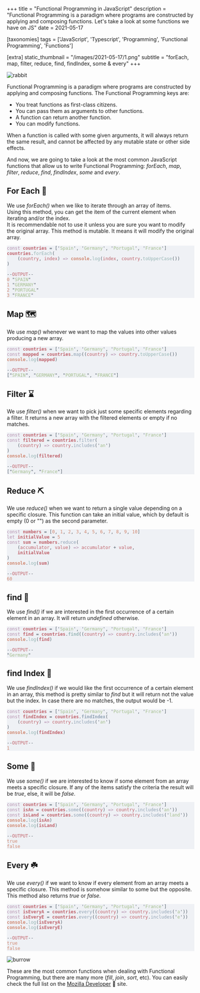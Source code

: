 +++
title = "Functional Programming in JavaScript"
description = "Functional Programming is a paradigm where programs are constructed by applying and composing functions. Let's take a look at some functions we have on JS"
date = 2021-05-17

[taxonomies]
tags = ['JavaScript', 'Typescript', 'Programming', 'Functional Programming', 'Functions']

[extra]
static_thumbnail = "/images/2021-05-17/1.png"
subtitle = "forEach, map, filter, reduce, find, findIndex, some & every"
+++

![rabbit](/images/2021-05-17/1.png)

<!-- more -->

Functional Programming is a paradigm where programs are constructed by applying and composing functions. The Functional
Programming keys are:

- You treat functions as first-class citizens.
- You can pass them as arguments to other functions.
- A function can return another function.
- You can modify functions.

When a function is called with some given arguments, it will always return the same result, and cannot be affected by
any mutable state or other side effects.

And now, we are going to take a look at the most common JavaScript functions that allow us to write Functional
Programming: _forEach_, _map_, _filter_, _reduce_, _find_, _findIndex_, _some_ and _every_.

<div class="separator"></div>

## For Each 🧩

We use _forEach()_ when we like to iterate through an array of items.<br>
Using this method, you can get the item of the current element when iterating and/or the index.<br>
It is recommendable not to use it unless you are sure you want to modify the original array. This method is mutable. It
means it will modify the original array.

[//]: # (```javascript)
[//]: # (const countries = ['Spain', 'Germany', 'Portugal', 'France'])
[//]: # (countries.forEach&#40;)
[//]: # (    &#40;country, index&#41; => console.log&#40;index, country.toUpperCase&#40;&#41;&#41;)
[//]: # (&#41;)
[//]: # ()
[//]: # (--OUTPUT--)
[//]: # (0 "SPAIN")
[//]: # (1 "GERMANY")
[//]: # (2 "PORTUGAL")
[//]: # (3 "FRANCE")
[//]: # (```)
<pre data-lang="javascript" style="background-color:#eff1f5;color:#4f5b66;" class="language-javascript "><code class="language-javascript" data-lang="javascript"><span style="color:#b48ead;">const </span><span style="color:#bf616a;"><b>countries</b> </span><span>= ['</span><span style="color:#a3be8c;">Spain</span><span>', '</span><span style="color:#a3be8c;">Germany</span><span>', '</span><span style="color:#a3be8c;">Portugal</span><span>', '</span><span style="color:#a3be8c;">France</span><span>']
</span><span style="color:#bf616a;"><b><b>countries</b></b></span><span>.</span><span style="color:#96b5b4;">forEach</span><span>(
</span><span>    (</span><span style="color:#bf616a;">country</span><span>, </span><span style="color:#bf616a;">index</span><span>) </span><span style="color:#b48ead;">=&gt; </span><span style="color:#d08770;"><b>console</b></span><span>.</span><span style="color:#96b5b4;">log</span><span>(</span><span style="color:#bf616a;">index</span><span>, </span><span style="color:#bf616a;">country</span><span>.</span><span style="color:#96b5b4;">toUpperCase</span><span>())
</span><span>)
</span><span>
</span><span>--</span><span style="color:#bf616a;">OUTPUT</span><span>--
</span><span style="color:#d08770;">0 </span><span>"</span><span style="color:#a3be8c;">SPAIN</span><span>"
</span><span style="color:#d08770;">1 </span><span>"</span><span style="color:#a3be8c;">GERMANY</span><span>"
</span><span style="color:#d08770;">2 </span><span>"</span><span style="color:#a3be8c;">PORTUGAL</span><span>"
</span><span style="color:#d08770;">3 </span><span>"</span><span style="color:#a3be8c;">FRANCE</span><span>"
</span></code></pre>

## Map 🗺

We use _map()_ whenever we want to map the values into other values producing a new array.

[//]: # (```javascript)
[//]: # (const countries = ['Spain', 'Germany', 'Portugal', 'France'])
[//]: # (const mapped = countries.map&#40;&#40;country&#41; => country.toUpperCase&#40;&#41;&#41;)
[//]: # (console.log&#40;mapped&#41;)
[//]: # ()
[//]: # (--OUTPUT--)
[//]: # (["SPAIN", "GERMANY", "PORTUGAL", "FRANCE"])
[//]: # (```)
<pre data-lang="javascript" style="background-color:#eff1f5;color:#4f5b66;" class="language-javascript "><code class="language-javascript" data-lang="javascript"><span style="color:#b48ead;">const </span><span style="color:#bf616a;"><b>countries</b> </span><span>= ['</span><span style="color:#a3be8c;">Spain</span><span>', '</span><span style="color:#a3be8c;">Germany</span><span>', '</span><span style="color:#a3be8c;">Portugal</span><span>', '</span><span style="color:#a3be8c;">France</span><span>']
</span><span style="color:#b48ead;">const </span><span style="color:#bf616a;"><b>mapped</b> </span><span>= </span><span style="color:#bf616a;"><b>countries</b></span><span>.</span><span style="color:#8fa1b3;">map</span><span>((</span><span style="color:#bf616a;">country</span><span>) </span><span style="color:#b48ead;">=&gt; </span><span style="color:#bf616a;">country</span><span>.</span><span style="color:#96b5b4;">toUpperCase</span><span>())
</span><span style="color:#d08770;"><b>console</b></span><span>.</span><span style="color:#96b5b4;">log</span><span>(</span><span style="color:#bf616a;"><b>mapped</b></span><span>)
</span><span>
</span><span>--</span><span style="color:#bf616a;">OUTPUT</span><span>--
</span><span>["</span><span style="color:#a3be8c;">SPAIN</span><span>", "</span><span style="color:#a3be8c;">GERMANY</span><span>", "</span><span style="color:#a3be8c;">PORTUGAL</span><span>", "</span><span style="color:#a3be8c;">FRANCE</span><span>"]
</span></code></pre>

## Filter ⌛️

We use _filter()_ when we want to pick just some specific elements regarding a filter. It returns a new array with the
filtered elements or empty if no matches.

[//]: # (```javascript)
[//]: # (const countries = ['Spain', 'Germany', 'Portugal', 'France'])
[//]: # (const filtered = countries.filter&#40;)
[//]: # (    &#40;country&#41; => country.includes&#40;'an'&#41;)
[//]: # (&#41;)
[//]: # (console.log&#40;filtered&#41;)
[//]: # ()
[//]: # (--OUTPUT--)
[//]: # (["Germany", "France"])
[//]: # (```)
<pre data-lang="javascript" style="background-color:#eff1f5;color:#4f5b66;" class="language-javascript "><code class="language-javascript" data-lang="javascript"><span style="color:#b48ead;">const </span><span style="color:#bf616a;"><b>countries</b> </span><span>= ['</span><span style="color:#a3be8c;">Spain</span><span>', '</span><span style="color:#a3be8c;">Germany</span><span>', '</span><span style="color:#a3be8c;">Portugal</span><span>', '</span><span style="color:#a3be8c;">France</span><span>']
</span><span style="color:#b48ead;">const </span><span style="color:#bf616a;"><b>filtered</b> </span><span>= </span><span style="color:#bf616a;"><b>countries</b></span><span>.</span><span style="color:#8fa1b3;">filter</span><span>(
</span><span>    (</span><span style="color:#bf616a;">country</span><span>) </span><span style="color:#b48ead;">=&gt; </span><span style="color:#bf616a;">country</span><span>.</span><span style="color:#8fa1b3;">includes</span><span>('</span><span style="color:#a3be8c;">an</span><span>')
</span><span>)
</span><span style="color:#d08770;"><b>console</b></span><span>.</span><span style="color:#96b5b4;">log</span><span>(</span><span style="color:#bf616a;"><b>filtered</b></span><span>)
</span><span>
</span><span>--</span><span style="color:#bf616a;">OUTPUT</span><span>--
</span><span>["</span><span style="color:#a3be8c;">Germany</span><span>", "</span><span style="color:#a3be8c;">France</span><span>"]
</span></code></pre>

## Reduce ⛏

We use _reduce()_ when we want to return a single value depending on a specific closure. This function can take an
initial value, which by default is empty (0 or "") as the second parameter.

[//]: # (```javascript)
[//]: # (const numbers = [0, 1, 2, 3, 4, 5, 6, 7, 8, 9, 10])
[//]: # (let initialValue = 5)
[//]: # (const sum = numbers.reduce&#40;)
[//]: # (    &#40;accumulator, value&#41; => accumulator + value,)
[//]: # (    initialValue)
[//]: # (&#41;)
[//]: # (console.log&#40;sum&#41;)
[//]: # ()
[//]: # (--OUTPUT--)
[//]: # (60)
[//]: # (```)
<pre data-lang="javascript" style="background-color:#eff1f5;color:#4f5b66;" class="language-javascript "><code class="language-javascript" data-lang="javascript"><span style="color:#b48ead;">const </span><span style="color:#bf616a;"><b>numbers</b> </span><span>= [</span><span style="color:#d08770;">0</span><span>, </span><span style="color:#d08770;">1</span><span>, </span><span style="color:#d08770;">2</span><span>, </span><span style="color:#d08770;">3</span><span>, </span><span style="color:#d08770;">4</span><span>, </span><span style="color:#d08770;">5</span><span>, </span><span style="color:#d08770;">6</span><span>, </span><span style="color:#d08770;">7</span><span>, </span><span style="color:#d08770;">8</span><span>, </span><span style="color:#d08770;">9</span><span>, </span><span style="color:#d08770;">10</span><span>]
</span><span style="color:#b48ead;">let </span><span style="color:#bf616a;"><b>initialValue</b> </span><span>= </span><span style="color:#d08770;">5
</span><span style="color:#b48ead;">const </span><span style="color:#bf616a;"><b>sum</b> </span><span>= </span><span style="color:#bf616a;"><b>numbers</b></span><span>.</span><span style="color:#8fa1b3;">reduce</span><span>(
</span><span>    (</span><span style="color:#bf616a;">accumulator</span><span>, </span><span style="color:#bf616a;">value</span><span>) </span><span style="color:#b48ead;">=&gt; </span><span style="color:#bf616a;">accumulator </span><span>+ </span><span style="color:#bf616a;">value</span><span>,
</span><span>    </span><span style="color:#bf616a;"><b>initialValue</b>
</span><span>)
</span><span style="color:#d08770;"><b>console</b></span><span>.</span><span style="color:#96b5b4;">log</span><span>(</span><span style="color:#bf616a;"><b>sum</b></span><span>)
</span><span>
</span><span>--</span><span style="color:#bf616a;">OUTPUT</span><span>--
</span><span style="color:#d08770;">60
</span></code></pre>

## find 🔎

We use _find()_ if we are interested in the first occurrence of a certain element in an array. It will return
_undefined_ otherwise.

[//]: # (```javascript)
[//]: # (const countries = ['Spain', 'Germany', 'Portugal', 'France'])
[//]: # (const find = countries.find&#40;&#40;country&#41; => country.includes&#40;'an'&#41;&#41;)
[//]: # (console.log&#40;find&#41;)
[//]: # ()
[//]: # (--OUTPUT--)
[//]: # ("Germany")
[//]: # (```)
<pre data-lang="javascript" style="background-color:#eff1f5;color:#4f5b66;" class="language-javascript "><code class="language-javascript" data-lang="javascript"><span style="color:#b48ead;">const </span><span style="color:#bf616a;"><b>countries</b> </span><span>= ['</span><span style="color:#a3be8c;">Spain</span><span>', '</span><span style="color:#a3be8c;">Germany</span><span>', '</span><span style="color:#a3be8c;">Portugal</span><span>', '</span><span style="color:#a3be8c;">France</span><span>']
</span><span style="color:#b48ead;">const </span><span style="color:#bf616a;"><b>find</b> </span><span>= </span><span style="color:#bf616a;"><b>countries</b></span><span>.</span><span style="color:#96b5b4;"><b>find</b></span><span>((</span><span style="color:#bf616a;">country</span><span>) </span><span style="color:#b48ead;">=&gt; </span><span style="color:#bf616a;">country</span><span>.</span><span style="color:#8fa1b3;">includes</span><span>('</span><span style="color:#a3be8c;">an</span><span>'))
</span><span style="color:#d08770;"><b>console</b></span><span>.</span><span style="color:#96b5b4;">log</span><span>(</span><span style="color:#bf616a;"><b>find</b></span><span>)
</span><span>
</span><span>--</span><span style="color:#bf616a;">OUTPUT</span><span>--
</span><span>"</span><span style="color:#a3be8c;">Germany</span><span>"
</span></code></pre>

## find Index 🔑

We use _findIndex()_ if we would like the first occurrence of a certain element in an array, this method is pretty
similar to _find_ but it will return not the value but the index. In case there are no matches, the output would be -1.

[//]: # (```javascript)
[//]: # (const countries = ['Spain', 'Germany', 'Portugal', 'France'])
[//]: # (const findIndex = countries.findIndex&#40;)
[//]: # (    &#40;country&#41; => country.includes&#40;'an'&#41;)
[//]: # (&#41;)
[//]: # (console.log&#40;findIndex&#41;)
[//]: # ()
[//]: # (--OUTPUT--)
[//]: # (1)
[//]: # (```)
<pre data-lang="javascript" style="background-color:#eff1f5;color:#4f5b66;" class="language-javascript "><code class="language-javascript" data-lang="javascript"><span style="color:#b48ead;">const </span><span style="color:#bf616a;"><b>countries</b> </span><span>= ['</span><span style="color:#a3be8c;">Spain</span><span>', '</span><span style="color:#a3be8c;">Germany</span><span>', '</span><span style="color:#a3be8c;">Portugal</span><span>', '</span><span style="color:#a3be8c;">France</span><span>']
</span><span style="color:#b48ead;">const </span><span style="color:#bf616a;"><b><b>find</b>Index</b> </span><span>= </span><span style="color:#bf616a;"><b>countries</b></span><span>.</span><span style="color:#8fa1b3;"><b><b>find</b>Index</b></span><span>(
</span><span>    (</span><span style="color:#bf616a;">country</span><span>) </span><span style="color:#b48ead;">=&gt; </span><span style="color:#bf616a;">country</span><span>.</span><span style="color:#8fa1b3;">includes</span><span>('</span><span style="color:#a3be8c;">an</span><span>')
</span><span>)
</span><span style="color:#d08770;"><b>console</b></span><span>.</span><span style="color:#96b5b4;">log</span><span>(</span><span style="color:#bf616a;"><b><b>find</b>Index</b></span><span>)
</span><span>
</span><span>--</span><span style="color:#bf616a;">OUTPUT</span><span>--
</span><span style="color:#d08770;">1
</span></code></pre>

## Some 🧵

We use _some()_ if we are interested to know if some element from an array meets a specific closure. If any of the items
satisfy the criteria the result will be _true_, else, it will be _false_.

[//]: # (```javascript)
[//]: # (const countries = ['Spain', 'Germany', 'Portugal', 'France'])
[//]: # (const isAn = countries.some&#40;&#40;country&#41; => country.includes&#40;'an'&#41;&#41;)
[//]: # (const isLand = countries.some&#40;&#40;country&#41; => country.includes&#40;'land'&#41;&#41;)
[//]: # (console.log&#40;isAn&#41;)
[//]: # (console.log&#40;isLand&#41;)
[//]: # ()
[//]: # (--OUTPUT--)
[//]: # (true)
[//]: # (false)
[//]: # (```)
<pre data-lang="javascript" style="background-color:#eff1f5;color:#4f5b66;" class="language-javascript "><code class="language-javascript" data-lang="javascript"><span style="color:#b48ead;">const </span><span style="color:#bf616a;"><b>countries</b> </span><span>= ['</span><span style="color:#a3be8c;">Spain</span><span>', '</span><span style="color:#a3be8c;">Germany</span><span>', '</span><span style="color:#a3be8c;">Portugal</span><span>', '</span><span style="color:#a3be8c;">France</span><span>']
</span><span style="color:#b48ead;">const </span><span style="color:#bf616a;"><b>isAn</b> </span><span>= </span><span style="color:#bf616a;"><b>countries</b></span><span>.</span><span style="color:#8fa1b3;">some</span><span>((</span><span style="color:#bf616a;">country</span><span>) </span><span style="color:#b48ead;">=&gt; </span><span style="color:#bf616a;">country</span><span>.</span><span style="color:#8fa1b3;">includes</span><span>('</span><span style="color:#a3be8c;">an</span><span>'))
</span><span style="color:#b48ead;">const </span><span style="color:#bf616a;"><b>isLand</b> </span><span>= </span><span style="color:#bf616a;"><b>countries</b></span><span>.</span><span style="color:#8fa1b3;">some</span><span>((</span><span style="color:#bf616a;">country</span><span>) </span><span style="color:#b48ead;">=&gt; </span><span style="color:#bf616a;">country</span><span>.</span><span style="color:#8fa1b3;">includes</span><span>('</span><span style="color:#a3be8c;">land</span><span>'))
</span><span style="color:#d08770;"><b>console</b></span><span>.</span><span style="color:#96b5b4;">log</span><span>(</span><span style="color:#bf616a;"><b>isAn</b></span><span>)
</span><span style="color:#d08770;"><b>console</b></span><span>.</span><span style="color:#96b5b4;">log</span><span>(</span><span style="color:#bf616a;"><b>isLand</b></span><span>)
</span><span>
</span><span>--</span><span style="color:#bf616a;">OUTPUT</span><span>--
</span><span style="color:#d08770;">true
</span><span style="color:#d08770;">false
</span></code></pre>

## Every ☘️

We use _every()_ if we want to know if every element from an array meets a specific closure. This method is somehow
similar to some but the opposite. This method also returns _true_ or _false_.

[//]: # (```javascript)
[//]: # (const countries = ['Spain', 'Germany', 'Portugal', 'France'])
[//]: # (const isEveryA = countries.every&#40;&#40;country&#41; => country.includes&#40;'a'&#41;&#41;)
[//]: # (const isEveryE = countries.every&#40;&#40;country&#41; => country.includes&#40;'e'&#41;&#41;)
[//]: # (console.log&#40;isEveryA&#41;)
[//]: # (console.log&#40;isEveryE&#41;)
[//]: # ()
[//]: # (--OUTPUT--)
[//]: # (true)
[//]: # (false)
[//]: # (```)
<pre data-lang="javascript" style="background-color:#eff1f5;color:#4f5b66;" class="language-javascript "><code class="language-javascript" data-lang="javascript"><span style="color:#b48ead;">const </span><span style="color:#bf616a;"><b>countries</b> </span><span>= ['</span><span style="color:#a3be8c;">Spain</span><span>', '</span><span style="color:#a3be8c;">Germany</span><span>', '</span><span style="color:#a3be8c;">Portugal</span><span>', '</span><span style="color:#a3be8c;">France</span><span>']
</span><span style="color:#b48ead;">const </span><span style="color:#bf616a;"><b>isEveryA</b> </span><span>= </span><span style="color:#bf616a;"><b>countries</b></span><span>.</span><span style="color:#8fa1b3;">every</span><span>((</span><span style="color:#bf616a;">country</span><span>) </span><span style="color:#b48ead;">=&gt; </span><span style="color:#bf616a;">country</span><span>.</span><span style="color:#8fa1b3;">includes</span><span>('</span><span style="color:#a3be8c;">a</span><span>'))
</span><span style="color:#b48ead;">const </span><span style="color:#bf616a;"><b>isEveryE</b> </span><span>= </span><span style="color:#bf616a;"><b>countries</b></span><span>.</span><span style="color:#8fa1b3;">every</span><span>((</span><span style="color:#bf616a;">country</span><span>) </span><span style="color:#b48ead;">=&gt; </span><span style="color:#bf616a;">country</span><span>.</span><span style="color:#8fa1b3;">includes</span><span>('</span><span style="color:#a3be8c;">e</span><span>'))
</span><span style="color:#d08770;"><b>console</b></span><span>.</span><span style="color:#96b5b4;">log</span><span>(</span><span style="color:#bf616a;"><b>isEveryA</b></span><span>)
</span><span style="color:#d08770;"><b>console</b></span><span>.</span><span style="color:#96b5b4;">log</span><span>(</span><span style="color:#bf616a;"><b>isEveryE</b></span><span>)
</span><span>
</span><span>--</span><span style="color:#bf616a;">OUTPUT</span><span>--
</span><span style="color:#d08770;">true
</span><span style="color:#d08770;">false
</span></code></pre>

<div class="separator"></div>

![burrow](/images/2021-05-17/2.png)

These are the most common functions when dealing with Functional Programming, but there are many more (_fill_, _join_,
_sort_, etc). You can easily check the full list on the
[Mozilla Developer](https://developer.mozilla.org/en-US/docs/Web/JavaScript/Reference/Global_Objects/Array#instance_methods)
🦊 site.
